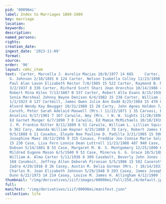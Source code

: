 ```yaml
---
pid: '00096mi'
label: Index to Marriages 1869-1989
key: marriage
location: 
keywords: 
description: 
named_persons: 
rights: 
creation_date: 
ingest_date: '2023-11-09'
format: 
source: 
order: '96'
layout: cmhc_item
text: 'Carter, Marcella J. Aurelio Macias 10/8/1977 14 665     Carter, Mary E. Andrew
  G. Johnson 2/10/1891 6 124 Carter, Nelson Isabella Colley 11/23/1898 7 34 Carter,
  Paul Alan Lavon Elizabeth Rector 7/8/1985 15 522 Carter, Raymond B. Maxine M. Anderson
  3/2/1937 8 336 Carter, Richard Scott Shari Jean Orecchio 10/14/1986 478 762 | Carter,
  Robert Mina Hiles 7/13/1887 B 337 Carter, Robert Alta Evans 8/15/1938 9 17 Carter,
  Sonia Marsheal Johnny Wayne Denison 6/4/1982 15 238 Carter, William J. Mary G. Evans
  1/1/1923 8 137 Cartmill, James Owen Julie Ann Dodd 8/25/1984 15 470 Cartmil], Richard
  Alvord Wendy Kay Beugger 10/31/1980 15 28 Carty, John Agnes Holden 7/8/1905 7 310
  Caruth, Peter Sarah Adelaid Maxwell (Mrs.) 11/22/1871 1 35 Carvasi, Egidio Fortunata
  Anselini 9/17/1901 7 167 Carwile, Amy (Mrs. ) W. W. Sights 11/26/1898 7 35 Carwile,
  Ed Garnet Munger 6/7/1898 7 8 Carwile, Ed Mamie McMichaels 10/18/1910 7 478 Carwile,
  J. M. Frankie Ritter 8/11/1889 6 51 Carwile, William L. Lillian Squires 3/10/1897
  6 362 Cary, Amanda William Hayner 4/25/1880 2 78 Cary, Robert James Evilene R. Irwin
  9/5/1888 6 11 Casados, Eloyde Noe Pauline D. Padilla 3/21/1985 15 508 Casas, Fermine
  Josephine Maez 10/13/1956 9 315 Casaus, Freddie Joe Connie Marie Salazar 5/8/1982
  15 230 Case, Lisa Fern Lonnie Dean Luttrell 11/23/1988 487 940 Case, M. G. William
  Dobson 5/14/1881 B 55 Case, Margaret M. W. S. Montgomery 12/25/1890 6 119 Case,
  Mildred Eugene Mason 6/5/1940 9 53 Case, Minerva G. G. Grace 10/5/1882 B 121 Case,
  William A. Alma Carter 5/11/1936 8 309 Casebolt, Beverly John Jones 12/19/1964 11
  168 Caseboit, Jeffrey Allen Deborah Piranian 5/5/1986 15 582 Caserotti, Egidio Theresa
  Zadra 4/29/1916 8 26 Casey, Austin M. Delia Gorman (Mrs. ) 10/14/1933 8 259 Casey,
  Charles R. Joan Elizabeth Johnson 5/29/1948 9 203 Casey, James Joseph Brenda Faye
  Dunn 6/22/1973 14 214 Casey, Louise M. James H. Allingham 4/12/1909 7 44]  86 '
thumbnail: "/img/derivatives/iiif/images/00096mi/full/250,/0/default.jpg"
full: 
manifest: "/img/derivatives/iiif/00096mi/manifest.json"
collection: life
---
```

